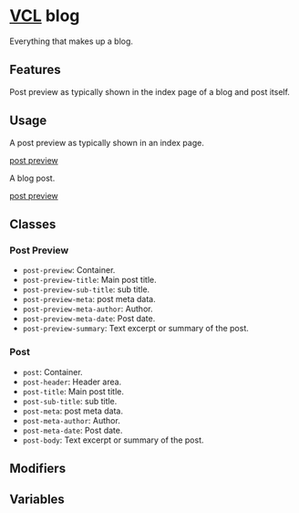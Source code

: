 # [VCL](https://vcl.github.io/vcl/) blog

Everything that makes up a blog.

## Features

Post preview as typically shown in the index page of a blog
and post itself.

## Usage

A post preview as typically shown in an index page.

[post preview](/demo/example-post-preview.html)

A blog post.

[post preview](/demo/example-post.html)

## Classes

### Post Preview

- `post-preview`: Container.
- `post-preview-title`: Main post title.
- `post-preview-sub-title`: sub title.
- `post-preview-meta`: post meta data.
- `post-preview-meta-author`: Author.
- `post-preview-meta-date`: Post date.
- `post-preview-summary`: Text excerpt or summary of the post.

### Post

- `post`: Container.
- `post-header`: Header area.
- `post-title`: Main post title.
- `post-sub-title`: sub title.
- `post-meta`: post meta data.
- `post-meta-author`: Author.
- `post-meta-date`: Post date.
- `post-body`: Text excerpt or summary of the post.

## Modifiers

## Variables
